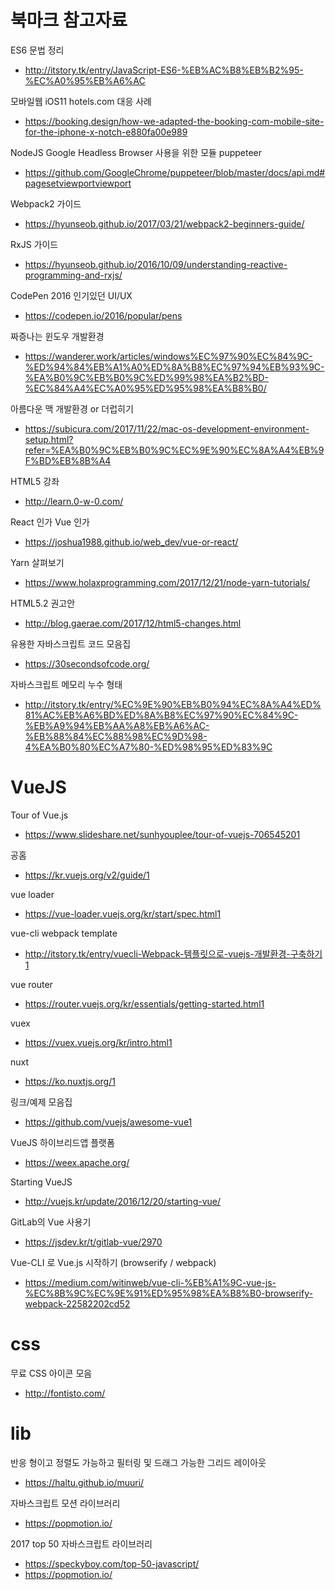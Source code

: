 # 북마크 참고자료

ES6 문법 정리
- http://itstory.tk/entry/JavaScript-ES6-%EB%AC%B8%EB%B2%95-%EC%A0%95%EB%A6%AC

모바일웹 iOS11 hotels.com 대응 사례
- https://booking.design/how-we-adapted-the-booking-com-mobile-site-for-the-iphone-x-notch-e880fa00e989

NodeJS Google Headless Browser 사용을 위한 모듈 puppeteer
- https://github.com/GoogleChrome/puppeteer/blob/master/docs/api.md#pagesetviewportviewport

Webpack2 가이드
- https://hyunseob.github.io/2017/03/21/webpack2-beginners-guide/

RxJS 가이드
- https://hyunseob.github.io/2016/10/09/understanding-reactive-programming-and-rxjs/

CodePen 2016 인기있던 UI/UX
- https://codepen.io/2016/popular/pens

짜증나는 윈도우 개발환경
- https://wanderer.work/articles/windows%EC%97%90%EC%84%9C-%ED%94%84%EB%A1%A0%ED%8A%B8%EC%97%94%EB%93%9C-%EA%B0%9C%EB%B0%9C%ED%99%98%EA%B2%BD-%EC%84%A4%EC%A0%95%ED%95%98%EA%B8%B0/

아름다운 맥 개발환경 or 더럽히기
- https://subicura.com/2017/11/22/mac-os-development-environment-setup.html?refer=%EA%B0%9C%EB%B0%9C%EC%9E%90%EC%8A%A4%EB%9F%BD%EB%8B%A4

HTML5 강좌
- http://learn.0-w-0.com/

React 인가 Vue 인가
- https://joshua1988.github.io/web_dev/vue-or-react/

Yarn 살펴보기
- https://www.holaxprogramming.com/2017/12/21/node-yarn-tutorials/

HTML5.2 권고안
- http://blog.gaerae.com/2017/12/html5-changes.html

유용한 자바스크립트 코드 모음집
- https://30secondsofcode.org/

자바스크립트 메모리 누수 형태
- http://itstory.tk/entry/%EC%9E%90%EB%B0%94%EC%8A%A4%ED%81%AC%EB%A6%BD%ED%8A%B8%EC%97%90%EC%84%9C-%EB%A9%94%EB%AA%A8%EB%A6%AC-%EB%88%84%EC%88%98%EC%9D%98-4%EA%B0%80%EC%A7%80-%ED%98%95%ED%83%9C

# VueJS

Tour of Vue.js
- https://www.slideshare.net/sunhyouplee/tour-of-vuejs-706545201

공홈
- https://kr.vuejs.org/v2/guide/1

vue loader
- https://vue-loader.vuejs.org/kr/start/spec.html1

vue-cli webpack template
- http://itstory.tk/entry/vuecli-Webpack-템플릿으로-vuejs-개발환경-구축하기1

vue router
- https://router.vuejs.org/kr/essentials/getting-started.html1

vuex
- https://vuex.vuejs.org/kr/intro.html1

nuxt
- https://ko.nuxtjs.org/1

링크/예제 모음집
- https://github.com/vuejs/awesome-vue1

VueJS 하이브리드앱 플랫폼
- https://weex.apache.org/

Starting VueJS
- http://vuejs.kr/update/2016/12/20/starting-vue/

GitLab의 Vue 사용기
- https://jsdev.kr/t/gitlab-vue/2970

Vue-CLI 로 Vue.js 시작하기 (browserify / webpack)
- https://medium.com/witinweb/vue-cli-%EB%A1%9C-vue-js-%EC%8B%9C%EC%9E%91%ED%95%98%EA%B8%B0-browserify-webpack-22582202cd52

# css
무료 CSS 아이콘 모음
- http://fontisto.com/

# lib
반응 형이고 정렬도 가능하고 필터링 및 드래그 가능한 그리드 레이아웃
- https://haltu.github.io/muuri/

자바스크립트 모션 라이브러리
- https://popmotion.io/

2017 top 50 자바스크립트 라이브러리
- https://speckyboy.com/top-50-javascript/
- https://popmotion.io/
